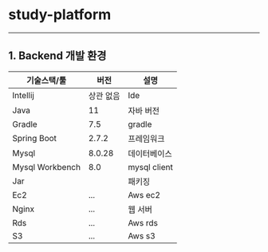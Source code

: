 # study-platform

---
## 1. Backend 개발 환경
| 기술스택/툴 | 버전 | 설명 |
| ------ | ----------- | ----------- |
| Intellij   | 상관 없음  | Ide      |
| Java   | 11  | 자바 버전      |
| Gradle   | 7.5    | gradle       |
| Spring Boot   | 2.7.2                 | 프레임워크       |
| Mysql   | 8.0.28 | 데이터베이스       |
| Mysql Workbench   | 8.0            | mysql client        |
| Jar   |          | 패키징       |
| Ec2   | ...            | Aws ec2       |
| Nginx   | ...            | 웹 서버      |
| Rds   | ...            | Aws rds       |
| S3   | ...            | Aws s3       |    
